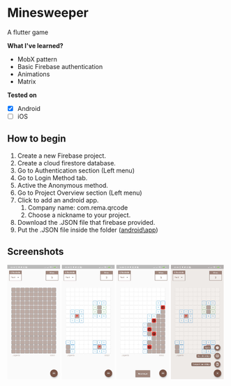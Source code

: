 # Minesweeper
A flutter game

**What I've learned?**
* MobX pattern
* Basic Firebase authentication
* Animations
* Matrix

**Tested on**
- [X] Android
- [ ] iOS

## How to begin
1. Create a new Firebase project.
1. Create a cloud firestore database.
1. Go to Authentication section (Left menu)
1. Go to Login Method tab.
1. Active the Anonymous method.
1. Go to Project Overview section (Left menu)
1. Click to add an android app.
    1. Company name: com.rema.qrcode
    1. Choose a nickname to your project.
1. Download the .JSON file that firebase provided.
1. Put the .JSON file inside the folder ([android\app](https://github.com/matheusrmribeiro/desafio_campominado/tree/master/android/app))

## Screenshots

<img src="prints/Print4.jpeg?raw=true" width="24%" /> <img src="prints/Print2.jpeg?raw=true" width="24%" /> 
<img src="prints/Print5.jpeg?raw=true" width="24%" /> <img src="prints/Print1.jpeg?raw=true" width="24%" />
